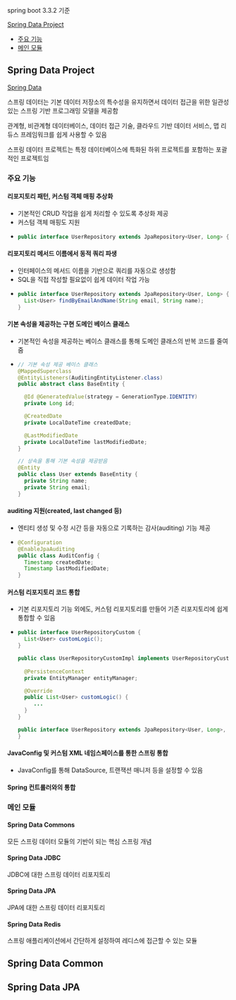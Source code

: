 spring boot 3.3.2 기준

[Spring Data Project](#spring-data-project)
- [주요 기능](#주요-기능)
- [메인 모듈](#메인-모듈)

## Spring Data Project

[Spring Data](https://spring.io/projects/spring-data)

스프링 데이터는 기본 데이터 저장소의 특수성을 유지하면서 데이터 접근을 위한 일관성 있는 스프링 기반 프로그래밍 모델을 제공함

관계형, 비관계형 데이터베이스, 데이터 접근 기술, 클라우드 기반 데이터 서비스, 맵 리듀스 프레임워크를 쉽게 사용할 수 있음

스프링 데이터 프로젝트는 특정 데이터베이스에 특화된 하위 프로젝트를 포함하는 포괄적인 프로젝트임

### 주요 기능

#### 리포지토리 패턴, 커스텀 객체 매핑 추상화
- 기본적인 CRUD 작업을 쉽게 처리할 수 있도록 추상화 제공
- 커스텀 객체 매핑도 지원
- ```java
  public interface UserRepository extends JpaRepository<User, Long> {}
  ```

#### 리포지토리 메서드 이름에서 동적 쿼리 파생
- 인터페이스의 메서드 이름을 기반으로 쿼리를 자동으로 생성함
- SQL을 직접 작성할 필요없이 쉽게 데이터 작업 가능
- ```java
  public interface UserRepository extends JpaRepository<User, Long> {
    List<User> findByEmailAndName(String email, String name);
  }
  ```

#### 기본 속성을 제공하는 구현 도메인 베이스 클래스
- 기본적인 속성을 제공하는 베이스 클래스를 통해 도메인 클래스의 반복 코드를 줄여줌
- ```java
  // 기본 속성 제공 베이스 클래스
  @MappedSuperclass
  @EntityListeners(AuditingEntityListener.class)
  public abstract class BaseEntity {
  
    @Id @GeneratedValue(strategy = GenerationType.IDENTITY)
    private Long id;

    @CreatedDate
    private LocalDateTime createdDate;

    @LastModifiedDate
    private LocalDateTime lastModifiedDate;
  }

  // 상속을 통해 기본 속성을 제공받음  
  @Entity
  public class User extends BaseEntity {
    private String name;
    private String email;
  }
  ```

#### auditing 지원(created, last changed 등)
- 엔티티 생성 및 수정 시간 등을 자동으로 기록하는 감사(auditing) 기능 제공
- ```java
  @Configuration
  @EnableJpaAuditing
  public class AuditConfig {
    Timestamp createdDate;
    Timestamp lastModifiedDate;
  }
  ```

#### 커스텀 리포지토리 코드 통합
- 기본 리포지토리 기능 외에도, 커스텀 리포지토리를 만들어 기존 리포지토리에 쉽게 통합할 수 있음
- ```java
  public interface UserRepositoryCustom {
    List<User> customLogic();
  }
  
  public class UserRepositoryCustomImpl implements UserRepositoryCustom {
    
    @PersistenceContext
    private EntityManager entityManager;
  
    @Override
    public List<User> customLogic() {
       ...
    }
  }
  
  public interface UserRepository extends JpaRepository<User, Long>, UserRepositoryCustomImpl {
  }
  ```

#### JavaConfig 및 커스텀 XML 네임스페이스를 통한 스프링 통합
- JavaConfig를 통해 DataSource, 트랜잭션 매니저 등을 설정할 수 있음

#### Spring 컨트롤러와의 통합

### 메인 모듈

#### Spring Data Commons

모든 스프링 데이터 모듈의 기반이 되는 핵심 스프링 개념

#### Spring Data JDBC

JDBC에 대한 스프링 데이터 리포지토리

#### Spring Data JPA

JPA에 대한 스프링 데이터 리포지토리

#### Spring Data Redis

스프링 애플리케이션에서 간단하게 설정하여 레디스에 접근할 수 있는 모듈

## Spring Data Common

## Spring Data JPA